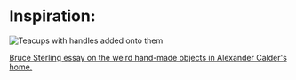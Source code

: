 # Inspiration:

![Teacups with handles added onto them](https://grant-uploader.s3.amazonaws.com/2024-11-20-15-21-13-2000.jpg)

[Bruce Sterling essay on the weird hand-made objects in Alexander Calder's home.](https://bruces.medium.com/the-homemade-limits-of-everyday-weirdness-0c7e6bb12abb)
